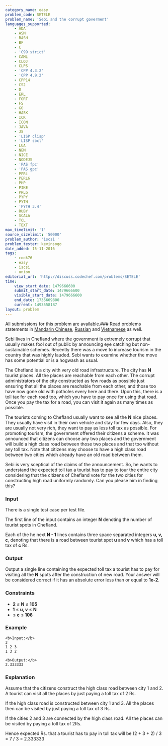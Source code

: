 ```yaml
---
category_name: easy
problem_code: SETELE
problem_name: 'Sebi and the corrupt goverment'
languages_supported:
    - ADA
    - ASM
    - BASH
    - BF
    - C
    - 'C99 strict'
    - CAML
    - CLOJ
    - CLPS
    - 'CPP 4.3.2'
    - 'CPP 4.9.2'
    - CPP14
    - CS2
    - D
    - ERL
    - FORT
    - FS
    - GO
    - HASK
    - ICK
    - ICON
    - JAVA
    - JS
    - 'LISP clisp'
    - 'LISP sbcl'
    - LUA
    - NEM
    - NICE
    - NODEJS
    - 'PAS fpc'
    - 'PAS gpc'
    - PERL
    - PERL6
    - PHP
    - PIKE
    - PRLG
    - PYPY
    - PYTH
    - 'PYTH 3.4'
    - RUBY
    - SCALA
    - TCL
    - TEXT
max_timelimit: '1'
source_sizelimit: '50000'
problem_author: 'iscsi '
problem_tester: kevinsogo
date_added: 15-11-2016
tags:
    - cook76
    - easy
    - iscsi
    - union
editorial_url: 'http://discuss.codechef.com/problems/SETELE'
time:
    view_start_date: 1479666600
    submit_start_date: 1479666600
    visible_start_date: 1479666600
    end_date: 1735669800
    current: 1493558187
layout: problem
---
```

All submissions for this problem are available.###  Read problems statements in [Mandarin Chinese](http://www.codechef.com/download/translated/COOK76/mandarin/SETELE.pdf), [Russian](http://www.codechef.com/download/translated/COOK76/russian/SETELE.pdf) and [Vietnamese](http://www.codechef.com/download/translated/COOK76/vietnamese/SETELE.pdf) as well.

Sebi lives in Chefland where the government is extremely corrupt that usually makes fool out of public by announcing eye catching but non-sustainable schemes. Recently there was a move to increase tourism in the country that was highly lauded. Sebi wants to examine whether the move has some potential or is a hogwash as usual.

The Chefland is a city with very old road infrastructure. The city has **N** tourist places. All the places are reachable from each other. The corrupt administrators of the city constructed as few roads as possible just ensuring that all the places are reachable from each other, and those too have now gone old with potholes every here and there. Upon this, there is a toll tax for each road too, which you have to pay once for using that road. Once you pay the tax for a road, you can visit it again as many times as possible.

The tourists coming to Chefland usually want to see all the **N** nice places. They usually have visit in their own vehicle and stay for few days. Also, they are usually not very rich, they want to pay as less toll tax as possible. For promoting tourism, the government offered their citizens a scheme. It was announced that citizens can choose any two places and the government will build a high class road between those two places and that too without any toll tax. Note that citizens may choose to have a high class road between two cities which already have an old road between them.

Sebi is very sceptical of the claims of the announcement. So, he wants to understand the expected toll tax a tourist has to pay to tour the entire city considering that the citizens of Chefland vote for the two cities for constructing high road uniformly randomly. Can you please him in finding this?

### Input

There is a single test case per test file.

The first line of the input contains an integer **N** denoting the number of tourist spots in Chefland.

Each of the he next **N - 1** lines contains three space separated integers **u, v, c**, denoting that there is a road between tourist spot **u** and **v** which has a toll tax of **c** Rs.

### Output

Output a single line containing the expected toll tax a tourist has to pay for visiting all the **N** spots after the construction of new road. Your answer will be considered correct if it has an absolute error less than or equal to **1e-2**.

### Constraints

- **2** ≤ **N** ≤ **105**
- **1** ≤ **u, v** ≤ **N**
- ≤ **c** ≤ **106**

### Example

```
<b>Input:</b>
3
1 2 3
1 3 2

<b>Output:</b>
2.333333

```
### Explanation

Assume that the citizens construct the high class road between city 1 and 2. A tourist can visit all the places by just paying a toll tax of 2 Rs.

If the high class road is constructed between city 1 and 3. All the places then can be visited by just paying a toll tax of 3 Rs.

If the cities 2 and 3 are connected by the high class road. All the places can be visited by paying a toll tax of 2Rs.

Hence expected Rs. that a tourist has to pay in toll tax will be (2 + 3 + 2) / 3 = 7 / 3 = 2.333333